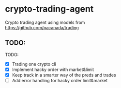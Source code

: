 # crypto-trading-agent
Crypto trading agent using models from https://github.com/pacanada/trading

## TODO:
TODO:
- [X] Trading one crypto cli
- [X] Implement hacky order with market&limit
- [x] Keep track in a smarter way of the preds and trades
- [ ] Add error handling for hacky order limit&market
